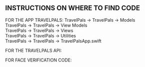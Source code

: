 INSTRUCTIONS ON WHERE TO FIND CODE
----------------------------------
FOR THE APP TRAVELPALS:
TravelPals -> TravelPals -> Models <br>
TravelPals -> TravelPals -> View Models <br>
TravelPals -> TravelPals -> Views <br>
TravelPals -> TravelPals -> Utilities <br>
TravelPals -> TravelPals -> TravelPalsApp.swift <br>

FOR THE TRAVELPALS API:


FOR FACE VERIFICATION CODE:

